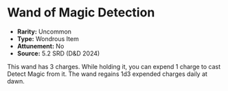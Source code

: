 # Wand of Magic Detection

- **Rarity:** Uncommon
- **Type:** Wondrous Item
- **Attunement:** No
- **Source:** 5.2 SRD (D&D 2024)

This wand has 3 charges. While holding it, you can expend 1 charge to cast Detect Magic from it. The wand regains 1d3 expended charges daily at dawn.
